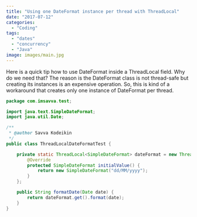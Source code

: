 ```yaml
---
title: "Using one DateFormat instance per thread with ThreadLocal"
date: "2017-07-12"
categories:
  - "Coding"
tags:
  - "dates"
  - "concurrency"
  - "Java"
image: images/main.jpg
---
```


Here is a quick tip how to use DateFormat inside a ThreadLocal field. Why do we need that? The reason is the DateFormat class is not thread-safe but creating its instances is an expensive operation. So, this is kind of a workaround that creates only one instance of DateFormat per thread.

```java
package com.imsavva.test;

import java.text.SimpleDateFormat;
import java.util.Date;

/**
 * @author Savva Kodeikin
 */
public class ThreadLocalDateFormatTest {

    private static ThreadLocal<SimpleDateFormat> dateFormat = new ThreadLocal<SimpleDateFormat>() {
        @Override
        protected SimpleDateFormat initialValue() {
            return new SimpleDateFormat("dd/MM/yyyy");
        }
    };

    public String formatDate(Date date) {
        return dateFormat.get().format(date);
    }
}
```
